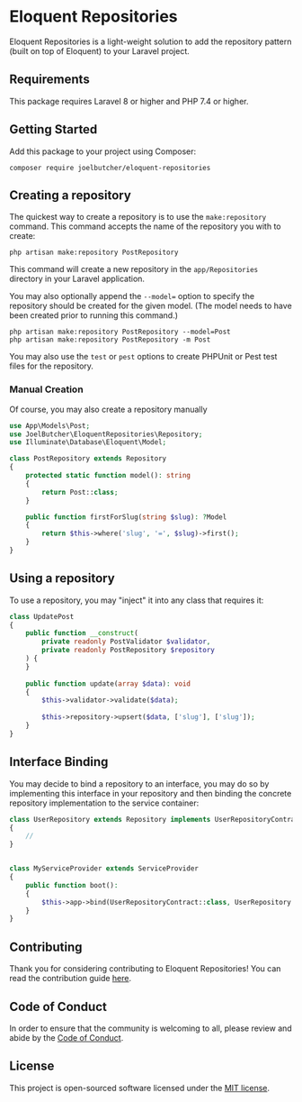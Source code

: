# Eloquent Repositories

Eloquent Repositories is a light-weight solution to add the repository pattern (built on top of Eloquent) to your Laravel project.

## Requirements

This package requires Laravel 8 or higher and PHP 7.4 or higher.

## Getting Started

Add this package to your project using Composer:

```shell
composer require joelbutcher/eloquent-repositories
```

## Creating a repository

The quickest way to create a repository is to use the `make:repository` command.
This command accepts the name of the repository you with to create:

```shell
php artisan make:repository PostRepository
```

This command will create a new repository in the `app/Repositories` directory in your Laravel application.

You may also optionally append the `--model=` option to specify the repository should be created
for the given model. (The model needs to have been created prior to running this command.) 

```shell
php artisan make:repository PostRepository --model=Post
php artisan make:repository PostRepository -m Post
```

You may also use the `test` or `pest` options to create PHPUnit or Pest test files for the repository.

### Manual Creation

Of course, you may also create a repository manually

```php
use App\Models\Post;
use JoelButcher\EloquentRepositories\Repository;
use Illuminate\Database\Eloquent\Model;

class PostRepository extends Repository
{
    protected static function model(): string
    {
        return Post::class;
    }

    public function firstForSlug(string $slug): ?Model
    {
        return $this->where('slug', '=', $slug)->first();
    }
}
```

## Using a repository

To use a repository, you may "inject" it into any class that requires it:

```php
class UpdatePost
{
    public function __construct(
        private readonly PostValidator $validator,
        private readonly PostRepository $repository
    ) {
    }
    
    public function update(array $data): void
    {
        $this->validator->validate($data);
        
        $this->repository->upsert($data, ['slug'], ['slug']);
    }
}
```

## Interface Binding

You may decide to bind a repository to an interface, you may do so by implementing this interface
in your repository and then binding the concrete repository implementation to the service container:

```php
class UserRepository extends Repository implements UserRepositoryContract
{
    //
} 


class MyServiceProvider extends ServiceProvider
{
    public function boot(): 
    {
        $this->app->bind(UserRepositoryContract::class, UserRepository::::class)
    }
}
```

## Contributing

Thank you for considering contributing to Eloquent Repositories! You can read the contribution guide [here](.github/CONTRIBUTING.md).

## Code of Conduct

In order to ensure that the community is welcoming to all, please review and abide by the [Code of Conduct](.github/CODE_OF_CONDUCT.md).


## License

This project is open-sourced software licensed under the [MIT license](LICENSE.md).

